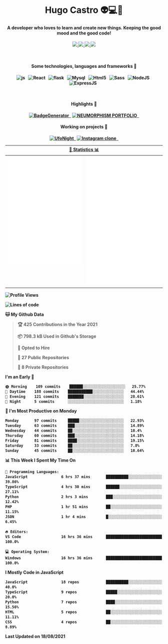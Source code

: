 <h1 align="center">Hugo Castro 👽💻🌌</h1>
<h4 align="center">A developer who loves to learn and create new things. Keeping the good mood and the good code!<h4/>
<p align="center">
		<a href="https://stackoverflow.com/users/11444549/hugo">
		<img src="https://img.shields.io/badge/-Stackoverflow-79db75?style=for-the-badge&logo=Stackoverflow&logoColor=white" />
	</a>
		<a href="https://api.whatsapp.com/send?phone=5532988940411text=Oii, vim pelo github!">
		<img src="https://img.shields.io/badge/WHATSAPP-79db75.svg?&style=for-the-badge&logo=whatsapp&logoColor=white" />
	</a>
		<a href="mailto:hugocastrohc@outlook.com">
		<img src="https://img.shields.io/badge/email-79db75.svg?&style=for-the-badge&logo=protonmail&logoColor=white" />
	<a href="https://open.spotify.com/user/22uat6ppbmvcvyia5me7tdmci">
		<img src="https://img.shields.io/badge/spotify-79db75.svg?&style=for-the-badge&logo=spotify&logoColor=white" />
	</a>
</p>

<br>

<h4 align="center"> Some technologies, languages and frameworks 🚀<h4/>
<p align="center">
	<img src="https://img.shields.io/badge/javascript-79db75.svg?&style=for-the-badge&logo=javascript&logoColor=white" alt="js" />&nbsp;&nbsp;
	<img src="https://img.shields.io/badge/-React-79db75?style=for-the-badge&logo=react&logoColor=white" alt="React" />&nbsp;&nbsp;
	<img src="https://img.shields.io/badge/flask-79db75.svg?&style=for-the-badge&logo=flask&logoColor=white" alt="flask" />&nbsp;&nbsp;
	<img src="https://img.shields.io/badge/mysql-79db75.svg?style=for-the-badge&logo=mysql&logoColor=white" alt="Mysql" />&nbsp;&nbsp;
	<img src="https://img.shields.io/badge/html5-79db75.svg?style=for-the-badge&logo=html5&logoColor=white" alt="Html5" />&nbsp;&nbsp;
	<img src="https://img.shields.io/badge/sass-79db75.svg?style=for-the-badge&logo=sass&logoColor=white" alt="Sass" />&nbsp;&nbsp;
	<img src="https://img.shields.io/badge/node.js-79db75.svg?style=for-the-badge&" alt="NodeJS" />&nbsp;&nbsp;
	<img src="https://img.shields.io/badge/express.js-79db75.svg?style=for-the-badge&" alt="ExpressJS" />&nbsp;&nbsp;
	

</p>

<br>
<h4 align="center"> Highlights 🔆<h4/>
<p align="center">
	  <a text-decoration="none" href="https://pypi.org/project/BadgeGenerator"><img src="https://img.shields.io/badge/BadgeGenerator-79db75.svg?style=for-the-badge&logo=pythonfor-the-badge&logo=django" alt="BadgeGenerator" />&nbsp;&nbsp;<a/>
	<a text-decoration="none" href="https://github.com/HugoCastroBR/Neumorphism_Portfolio"><img src="https://img.shields.io/badge/neumorphism_portfolio-79db75.svg?style=for-the-badge" alt="NEUMORPHISM PORTFOLIO" />&nbsp;&nbsp;<a/>
</p>
<h4 align="center"> Working on projects 🔨<h4/>
	
<p align="center">
	<a text-decoration="none" href="https://github.com/HugoCastroBR/ufonight"><img src="https://img.shields.io/badge/UfoNight-79db75.svg?style=for-the-badge" alt="UfoNight"/>&nbsp;&nbsp;<a/>
		<a text-decoration="none" href="https://github.com/HugoCastroBR/ufonight"><img src="https://img.shields.io/badge/Instagram%20Clone-79db75.svg?style=for-the-badge" alt="Instagram clone"/>&nbsp;&nbsp;<a/>
</p>

<table>
	<tr>
	    <th colspan="2" align="center">
	      <a href="" >🧩 Statistics 📊 </a>
	    </th>
	</tr>
	<tr>
	    <th valign="top" width="600"><img src="https://github.com/HugoCastroBR/HugoCastroBR/blob/master/Isometric.svg"  /></th>
	    <th width="600"><img src="https://github.com/HugoCastroBR/HugoCastroBR/blob/master/metrics.plugin.habits.svg"  />
		<img src="https://github.com/HugoCastroBR/HugoCastroBR/blob/master/metrics.plugin.activity.svg"  />
	    </th>
  	</tr>
	
<table/>

<!--START_SECTION:waka-->
![Profile Views](http://img.shields.io/badge/Profile%20Views-2-blue)

![Lines of code](https://img.shields.io/badge/From%20Hello%20World%20I%27ve%20Written-294737%20lines%20of%20code-blue)

**🐱 My Github Data** 

> 🏆 425 Contributions in the Year 2021
 > 
> 📦 798.3 kB Used in Github's Storage 
 > 
> 💼 Opted to Hire
 > 
> 📜 27 Public Repositories 
 > 
> 🔑 8 Private Repositories  
 > 
**I'm an Early 🐤** 

```text
🌞 Morning    109 commits    ██████░░░░░░░░░░░░░░░░░░░   25.77% 
🌆 Daytime    188 commits    ███████████░░░░░░░░░░░░░░   44.44% 
🌃 Evening    121 commits    ███████░░░░░░░░░░░░░░░░░░   28.61% 
🌙 Night      5 commits      ░░░░░░░░░░░░░░░░░░░░░░░░░   1.18%

```
📅 **I'm Most Productive on Monday** 

```text
Monday       97 commits     █████░░░░░░░░░░░░░░░░░░░░   22.93% 
Tuesday      63 commits     ███░░░░░░░░░░░░░░░░░░░░░░   14.89% 
Wednesday    44 commits     ██░░░░░░░░░░░░░░░░░░░░░░░   10.4% 
Thursday     60 commits     ███░░░░░░░░░░░░░░░░░░░░░░   14.18% 
Friday       81 commits     ████░░░░░░░░░░░░░░░░░░░░░   19.15% 
Saturday     33 commits     ██░░░░░░░░░░░░░░░░░░░░░░░   7.8% 
Sunday       45 commits     ██░░░░░░░░░░░░░░░░░░░░░░░   10.64%

```


📊 **This Week I Spent My Time On** 

```text
💬 Programming Languages: 
JavaScript               6 hrs 37 mins       ██████████░░░░░░░░░░░░░░░   39.86% 
TypeScript               4 hrs 30 mins       ██████░░░░░░░░░░░░░░░░░░░   27.11% 
Python                   2 hrs 3 mins        ███░░░░░░░░░░░░░░░░░░░░░░   12.42% 
PHP                      1 hr 51 mins        ██░░░░░░░░░░░░░░░░░░░░░░░   11.15% 
JSON                     1 hr 4 mins         █░░░░░░░░░░░░░░░░░░░░░░░░   6.45%

🔥 Editors: 
VS Code                  16 hrs 36 mins      █████████████████████████   100.0%

💻 Operating System: 
Windows                  16 hrs 36 mins      █████████████████████████   100.0%

```

**I Mostly Code in JavaScript** 

```text
JavaScript               18 repos            ██████████░░░░░░░░░░░░░░░   40.0% 
TypeScript               9 repos             █████░░░░░░░░░░░░░░░░░░░░   20.0% 
Python                   7 repos             ████░░░░░░░░░░░░░░░░░░░░░   15.56% 
HTML                     5 repos             ██░░░░░░░░░░░░░░░░░░░░░░░   11.11% 
CSS                      4 repos             ██░░░░░░░░░░░░░░░░░░░░░░░   8.89%

```



 Last Updated on 18/08/2021
<!--END_SECTION:waka-->


